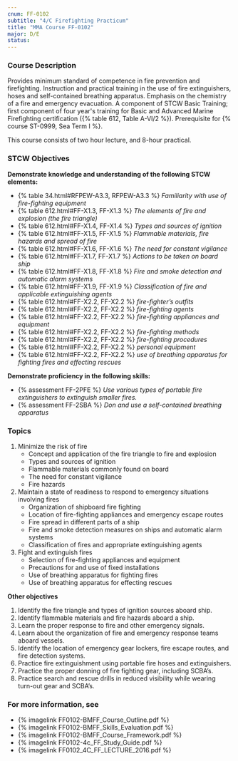 ```yaml
---
cnum: FF-0102
subtitle: "4/C Firefighting Practicum"
title: "MMA Course FF-0102"
major: D/E
status: 
---
```


### Course Description

Provides minimum standard of competence in fire prevention and firefighting. Instruction and practical training in the use of fire extinguishers, hoses and self-contained breathing apparatus. Emphasis on the chemistry of a fire and emergency evacuation. A component of STCW Basic Training; first component of four year's training for Basic and Advanced Marine Firefighting certification ({% table 612, Table A-VI/2 %}). Prerequisite for {% course ST-0999, Sea Term I %}.

This course consists of two hour lecture, and 8-hour practical.


### STCW Objectives

**Demonstrate knowledge and understanding of the following STCW elements:**

* {% table 34.html#RFPEW-A3.3, RFPEW-A3.3 %} *Familiarity with use of fire-fighting equipment*
* {% table 612.html#FF-X1.3, FF-X1.3 %} *The elements of fire and explosion (the fire triangle)*
* {% table 612.html#FF-X1.4, FF-X1.4 %} *Types and sources of ignition*
* {% table 612.html#FF-X1.5, FF-X1.5 %} *Flammable materials, fire hazards and spread of fire*
* {% table 612.html#FF-X1.6, FF-X1.6 %} *The need for constant vigilance*
* {% table 612.html#FF-X1.7, FF-X1.7 %} *Actions to be taken on board ship*
* {% table 612.html#FF-X1.8, FF-X1.8 %} *Fire and smoke detection and automatic alarm systems*
* {% table 612.html#FF-X1.9, FF-X1.9 %} *Classification of fire and applicable extinguishing agents*
* {% table 612.html#FF-X2.2, FF-X2.2 %} *fire-fighter’s outfits*
* {% table 612.html#FF-X2.2, FF-X2.2 %} *fire-fighting agents*
* {% table 612.html#FF-X2.2, FF-X2.2 %} *fire-fighting appliances and equipment*
* {% table 612.html#FF-X2.2, FF-X2.2 %} *fire-fighting methods*
* {% table 612.html#FF-X2.2, FF-X2.2 %} *fire-fighting procedures*
* {% table 612.html#FF-X2.2, FF-X2.2 %} *personal equipment*
* {% table 612.html#FF-X2.2, FF-X2.2 %} *use of breathing apparatus for fighting fires and effecting rescues*


**Demonstrate proficiency in the following skills:**

* {% assessment FF-2PFE %} *Use various types of portable fire extinguishers to extinguish smaller fires.*
* {% assessment FF-2SBA %} *Don and use a self-contained breathing apparatus*


### Topics

1. Minimize the risk of fire
	* Concept and application of the fire triangle to fire and explosion
	* Types and sources of ignition
	* Flammable materials commonly found on board
	* The need for constant vigilance
	* Fire hazards
2. Maintain a state of readiness to respond to emergency situations involving fires
	* Organization of shipboard fire fighting
	* Location of fire-fighting  appliances and emergency escape routes
	* Fire spread in different parts of a ship
	* Fire and smoke detection measures on ships and automatic alarm systems
	* Classification of fires and appropriate extinguishing agents
3. Fight and extinguish fires
	* Selection of fire-fighting appliances and equipment
	* Precautions for and use of fixed installations
	* Use of breathing apparatus for fighting fires
	* Use of breathing apparatus for effecting rescues



**Other objectives**


1. Identify the fire triangle and types of ignition sources aboard ship.
2. Identify flammable materials and fire hazards aboard a ship.
3. Learn the proper response to fire and other emergency signals.
4. Learn about the organization of fire and emergency response teams aboard vessels.
5. Identify the location of emergency gear lockers, fire escape routes, and fire detection systems.
6. Practice fire extinguishment using portable fire hoses and extinguishers.
7. Practice the proper donning of fire fighting gear, including SCBA’s.
8. Practice search and rescue drills in reduced visibility while wearing turn-out gear and SCBA’s.


### For more information, see 

* {% imagelink FF0102-BMFF_Course_Outline.pdf %} 
* {% imagelink FF0102-BMFF_Skills_Evaluation.pdf %} 
* {% imagelink FF0102-BMFF_Course_Framework.pdf %} 
* {% imagelink FF0102-4c_FF_Study_Guide.pdf %} 
* {% imagelink FF0102_4C_FF_LECTURE_2016.pdf %} 




